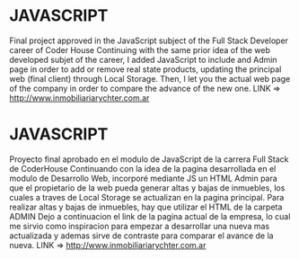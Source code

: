 # JAVASCRIPT
Final project approved in the JavaScript subject of the Full Stack Developer career of Coder House
Continuing with the same prior idea of the web developed subjet of the career, I added JavaScript to include and Admin page in order to add or remove real state products, updating the principal web (final client) through Local Storage. 
Then, I let you the actual web page of the company in order to compare the advance of the new one. 
LINK => http://www.inmobiliariarychter.com.ar


# JAVASCRIPT
Proyecto final aprobado en el modulo de JavaScript de la carrera Full Stack de CoderHouse
Continuando con la idea de la pagina desarrollada en el modulo de Desarrollo Web, incorporé mediante JS un HTML Admin para que el propietario de la web pueda generar altas y bajas de inmuebles, los cuales a traves de Local Storage se actualizan en la pagina principal.
Para realizar altas y bajas de inmuebles, hay que utilizar el HTML de la carpeta ADMIN
Dejo a continuacion el link de la pagina actual de la empresa, lo cual me sirvio como inspiracion para empezar a desarrollar una nueva mas actualizada y ademas sirve de contraste para comparar el avance de la nueva.
LINK => http://www.inmobiliariarychter.com.ar
